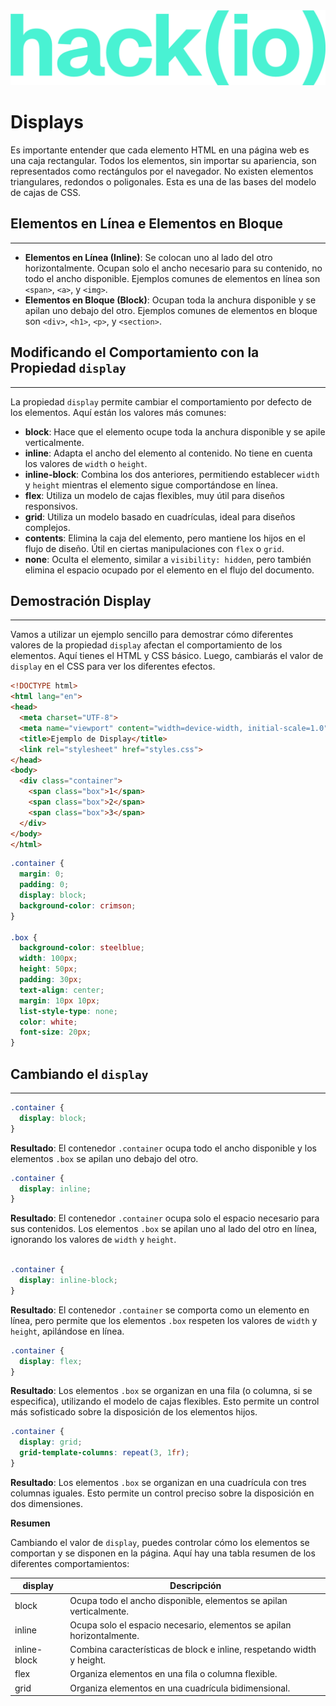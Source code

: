 <div style="text-align: center;">
  <img src="https://github.com/Hack-io-Data/Imagenes/blob/main/01-LogosHackio/logo_celeste@4x.png?raw=true" alt="logo hack(io)" />
</div>

# Displays

Es importante entender que cada elemento HTML en una página web es una caja rectangular. Todos los elementos, sin importar su apariencia, son representados como rectángulos por el navegador. No existen elementos triangulares, redondos o poligonales. Esta es una de las bases del modelo de cajas de CSS.

## Elementos en Línea e Elementos en Bloque

---

- **Elementos en Línea (Inline)**: Se colocan uno al lado del otro horizontalmente. Ocupan solo el ancho necesario para su contenido, no todo el ancho disponible. Ejemplos comunes de elementos en línea son `<span>`, `<a>`, y `<img>`.
- **Elementos en Bloque (Block)**: Ocupan toda la anchura disponible y se apilan uno debajo del otro. Ejemplos comunes de elementos en bloque son `<div>`, `<h1>`, `<p>`, y `<section>`.

## Modificando el Comportamiento con la Propiedad `display`

---

La propiedad `display` permite cambiar el comportamiento por defecto de los elementos. Aquí están los valores más comunes:

- **block**: Hace que el elemento ocupe toda la anchura disponible y se apile verticalmente.
- **inline**: Adapta el ancho del elemento al contenido. No tiene en cuenta los valores de `width` o `height`.
- **inline-block**: Combina los dos anteriores, permitiendo establecer `width` y `height` mientras el elemento sigue comportándose en línea.
- **flex**: Utiliza un modelo de cajas flexibles, muy útil para diseños responsivos.
- **grid**: Utiliza un modelo basado en cuadrículas, ideal para diseños complejos.
- **contents**: Elimina la caja del elemento, pero mantiene los hijos en el flujo de diseño. Útil en ciertas manipulaciones con `flex` o `grid`.
- **none**: Oculta el elemento, similar a `visibility: hidden`, pero también elimina el espacio ocupado por el elemento en el flujo del documento.

## Demostración Display

---

Vamos a utilizar un ejemplo sencillo para demostrar cómo diferentes valores de la propiedad `display` afectan el comportamiento de los elementos. Aquí tienes el HTML y CSS básico. Luego, cambiarás el valor de `display` en el CSS para ver los diferentes efectos.

```html
<!DOCTYPE html>
<html lang="en">
<head>
  <meta charset="UTF-8">
  <meta name="viewport" content="width=device-width, initial-scale=1.0">
  <title>Ejemplo de Display</title>
  <link rel="stylesheet" href="styles.css">
</head>
<body>
  <div class="container">
    <span class="box">1</span>
    <span class="box">2</span>
    <span class="box">3</span>
  </div>
</body>
</html>
```

```css
.container {
  margin: 0;
  padding: 0;
  display: block;
  background-color: crimson;
}

.box {
  background-color: steelblue;
  width: 100px;
  height: 50px;
  padding: 30px;
  text-align: center;
  margin: 10px 10px;
  list-style-type: none;
  color: white;
  font-size: 20px;
}
```

## Cambiando el `display`

---

```css
.container {
  display: block;
}
```

**Resultado**: El contenedor `.container` ocupa todo el ancho disponible y los elementos `.box` se apilan uno debajo del otro.

```css
.container {
  display: inline;
}
```

**Resultado**: El contenedor `.container` ocupa solo el espacio necesario para sus contenidos. Los elementos `.box` se apilan uno al lado del otro en línea, ignorando los valores de `width` y `height`.

```css

.container {
  display: inline-block;
}
```

**Resultado**: El contenedor `.container` se comporta como un elemento en línea, pero permite que los elementos `.box` respeten los valores de `width` y `height`, apilándose en línea.

```css
.container {
  display: flex;
}
```

**Resultado**: Los elementos `.box` se organizan en una fila (o columna, si se especifica), utilizando el modelo de cajas flexibles. Esto permite un control más sofisticado sobre la disposición de los elementos hijos.

```css
.container {
  display: grid;
  grid-template-columns: repeat(3, 1fr);
}
```

**Resultado**: Los elementos `.box` se organizan en una cuadrícula con tres columnas iguales. Esto permite un control preciso sobre la disposición en dos dimensiones.

**Resumen**

Cambiando el valor de `display`, puedes controlar cómo los elementos se comportan y se disponen en la página. Aquí hay una tabla resumen de los diferentes comportamientos:

| display | Descripción |
| --- | --- |
| block | Ocupa todo el ancho disponible, elementos se apilan verticalmente. |
| inline | Ocupa solo el espacio necesario, elementos se apilan horizontalmente. |
| inline-block | Combina características de block e inline, respetando width y height. |
| flex | Organiza elementos en una fila o columna flexible. |
| grid | Organiza elementos en una cuadrícula bidimensional. |
